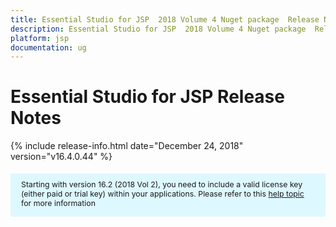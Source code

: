 ```yaml
---
title: Essential Studio for JSP  2018 Volume 4 Nuget package  Release Notes  
description: Essential Studio for JSP  2018 Volume 4 Nuget package  Release Notes  
platform: jsp
documentation: ug
---
```


# Essential Studio for JSP  Release Notes  

{% include release-info.html date="December 24, 2018"   version="v16.4.0.44" %} 

<style>
#license {
    font-size: .88em!important;
margin-top: 1.5em;     margin-bottom: 1.5em;
    background-color: #def8ff;
    padding: 10px 17px 14px;
}
</style>

<div id="license">
Starting with version 16.2 (2018 Vol 2), you need to include a valid license key (either paid or trial key) within your applications. 
Please refer to this <a href="/common/essential-studio/licensing/license-key">help topic</a> for more information 
</div>





